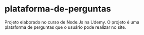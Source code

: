 # plataforma-de-perguntas
Projeto elaborado no curso de Node.Js na Udemy. O projeto é uma plataforma de perguntas que o usuário pode realizar no site.
